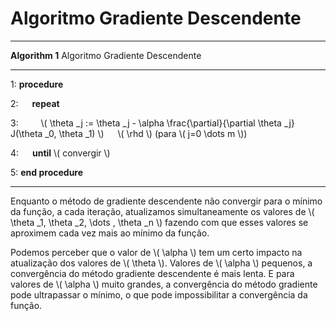 # Algoritmo Gradiente Descendente

---

**Algorithm 1** Algoritmo Gradiente Descendente

---

1: **procedure**

2: &emsp; **repeat**

3: &emsp;&emsp;
\\( \theta _j := \theta _j - \alpha \frac{\partial}{\partial \theta _j} J(\theta _0, \theta _1) \\)
&emsp; \\( \rhd \\) (para \\( j=0 \dots m \\))

4: &emsp; **until** \\( convergir \\)

5: **end procedure**

---

Enquanto o método de gradiente descendente não convergir para o mínimo da função, a cada iteração,
atualizamos simultaneamente os valores de \\( \theta _1, \theta _2, \dots , \theta _n \\) fazendo com que
esses valores se aproximem cada vez mais ao mínimo da função.

Podemos perceber que o valor de \\( \alpha \\) tem um certo impacto na atualização dos valores de \\( \theta \\).
Valores de \\( \alpha \\) pequenos, a convergência do método gradiente descendente é mais lenta. E para valores de
\\( \alpha \\) muito grandes, a convergência do método gradiente pode ultrapassar o mínimo, o que pode
impossibilitar a convergência da função.
